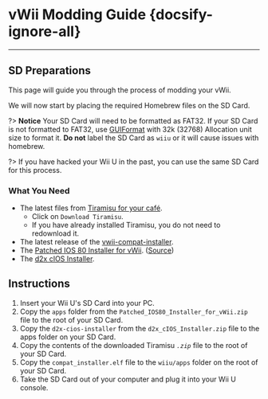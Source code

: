 # vWii Modding Guide {docsify-ignore-all}
--- 
## SD Preparations

This page will guide you through the process of modding your vWii.

We will now start by placing the required Homebrew files on the SD Card.

?> **Notice**
    Your SD Card will need to be formatted as FAT32. If your SD Card is not formatted to FAT32, use [GUIFormat](http://ridgecrop.co.uk/index.htm?guiformat.htm) with 32k (32768) Allocation unit size to format it. **Do not** label the SD Card as `wiiu` or it will cause issues with homebrew.
    
?> If you have hacked your Wii U in the past, you can use the same SD Card for this process.
    

### What You Need

- The latest files from [Tiramisu for your café](https://tiramisu.foryour.cafe).
    - Click on `Download Tiramisu`.
    - If you have already installed Tiramisu, you do not need to redownload it.
- The latest release of the [vwii-compat-installer](https://github.com/TheLordScruffy/vwii-compat-installer/releases).
- The <a href="docs/files/Patched_IOS80_Installer_for_vWii.zip" download>Patched IOS 80 Installer for vWii</a>. ([Source](https://github.com/Lazr1026/Patched-IOS80-Installer-for-vWii))
- The <a href ="docs/files/d2x_cIOS_Installer.zip" download>d2x cIOS Installer</a>.

## Instructions

1. Insert your Wii U's SD Card into your PC.
1. Copy the `apps` folder from the <code>Patched_<wbr>IOS80_<wbr>Installer_<wbr>for_<wbr>vWii<wbr>.zip</code> file to the root of your SD Card.
1. Copy the `d2x-cios-installer` from the <code>d2x_<wbr>cIOS_<wbr>Installer<wbr>.zip</code> file to the apps folder on your SD Card.
1. Copy the contents of the downloaded Tiramisu *`.zip`* file to the root of your SD Card.
1. Copy the `compat_installer.elf` file to the `wiiu/apps` folder on the root of your SD Card.
1. Take the SD Card out of your computer and plug it into your Wii U console.
